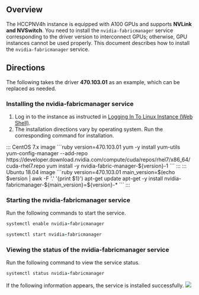 ## Overview 
The HCCPNV4h instance is equipped with A100 GPUs and supports **NVLink and NVSwitch**. You need to install the `nvidia-fabricmanager` service corresponding to the driver version to interconnect GPUs; otherwise, GPU instances cannot be used properly. This document describes how to install the `nvidia-fabricmanager` service.


## Directions
The following takes the driver **470.103.01** as an example, which can be replaced as needed.
 
### Installing the nvidia-fabricmanager service
1. Log in to the instance as instructed in [Logging In To Linux Instance (Web Shell)](https://intl.cloud.tencent.com/document/product/213/5436).
2. The installation directions vary by operating system. Run the corresponding command for installation.
<dx-tabs>
::: CentOS 7.x image
```ruby
version=470.103.01
yum -y install yum-utils
yum-config-manager --add-repo https://developer.download.nvidia.com/compute/cuda/repos/rhel7/x86_64/cuda-rhel7.repo
yum install -y nvidia-fabric-manager-${version}-1
```
:::
::: Ubuntu 18.04 image
```ruby
version=470.103.01
main_version=$(echo $version | awk -F '.' '{print $1}')
apt-get update
apt-get -y install nvidia-fabricmanager-${main_version}=${version}-*
```
:::
</dx-tabs>


### Starting the nvidia-fabricmanager service
Run the following commands to start the service.
```ruby
systemctl enable nvidia-fabricmanager
```
```ruby
systemctl start nvidia-fabricmanager
```

### Viewing the status of the nvidia-fabricmanager service
Run the following command to view the service status.
```ruby
systemctl status nvidia-fabricmanager
```
If the following information appears, the service is installed successfully.
![](https://qcloudimg.tencent-cloud.cn/raw/3575a97948b57964dff2b922d15756a8.png)
